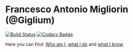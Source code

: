 # Francesco Antonio Migliorin (@Giglium)

[![Build Status](https://travis-ci.org/Giglium/giglium.github.io.svg?branch=master)](https://travis-ci.org/Giglium/giglium.github.io) [![Codacy Badge](https://api.codacy.com/project/badge/Grade/edbb5c18eeae4806b4eb4ee4ae425b98)](https://www.codacy.com/app/Giglium/giglium.github.io?utm_source=github.com&amp;utm_medium=referral&amp;utm_content=Giglium/giglium.github.io&amp;utm_campaign=Badge_Grade)

Here you can find: [Who am I](https://giglium.github.io/), [what I do](https://giglium.github.io/#experience) and [what I know](https://giglium.github.io/#skills)
